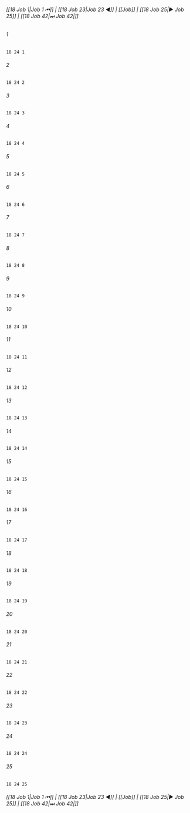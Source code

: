 
###### [[18 Job 1|Job 1 ⏮]] | [[18 Job 23|Job 23 ◀]] | [[Job]] | [[18 Job 25|▶ Job 25]] | [[18 Job 42|⏭ Job 42|]]

###### 1
``` verse
18 24 1 
```
###### 2
``` verse
18 24 2 
```
###### 3
``` verse
18 24 3 
```
###### 4
``` verse
18 24 4 
```
###### 5
``` verse
18 24 5 
```
###### 6
``` verse
18 24 6 
```
###### 7
``` verse
18 24 7 
```
###### 8
``` verse
18 24 8 
```
###### 9
``` verse
18 24 9 
```
###### 10
``` verse
18 24 10 
```
###### 11
``` verse
18 24 11 
```
###### 12
``` verse
18 24 12 
```
###### 13
``` verse
18 24 13 
```
###### 14
``` verse
18 24 14 
```
###### 15
``` verse
18 24 15 
```
###### 16
``` verse
18 24 16 
```
###### 17
``` verse
18 24 17 
```
###### 18
``` verse
18 24 18 
```
###### 19
``` verse
18 24 19 
```
###### 20
``` verse
18 24 20 
```
###### 21
``` verse
18 24 21 
```
###### 22
``` verse
18 24 22 
```
###### 23
``` verse
18 24 23 
```
###### 24
``` verse
18 24 24 
```
###### 25
``` verse
18 24 25 
```

###### [[18 Job 1|Job 1 ⏮]] | [[18 Job 23|Job 23 ◀]] | [[Job]] | [[18 Job 25|▶ Job 25]] | [[18 Job 42|⏭ Job 42|]]

